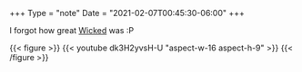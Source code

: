 +++
Type = "note"
Date = "2021-02-07T00:45:30-06:00"
+++

I forgot how great [Wicked](https://album.link/i/1440802426) was :P

{{< figure >}}
{{< youtube dk3H2yvsH-U "aspect-w-16 aspect-h-9" >}}
{{< /figure >}}
